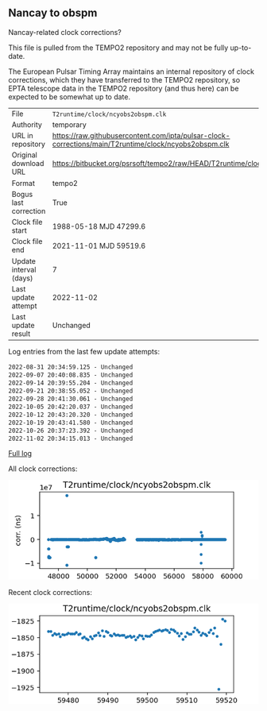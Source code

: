 
## Nancay to obspm

Nancay-related clock corrections?

This file is pulled from the TEMPO2 repository and may not be fully up-to-date.

The European Pulsar Timing Array maintains an internal repository
of clock corrections, which they have transferred to the TEMPO2
repository, so  EPTA telescope data in the TEMPO2 repository (and
thus here) can be expected to be somewhat up to date.

|     |     |
|:--- |:--- |
| File | `T2runtime/clock/ncyobs2obspm.clk` |
| Authority | temporary |
| URL in repository | <https://raw.githubusercontent.com/ipta/pulsar-clock-corrections/main/T2runtime/clock/ncyobs2obspm.clk> |
| Original download URL | <https://bitbucket.org/psrsoft/tempo2/raw/HEAD/T2runtime/clock/ncyobs2obspm.clk> |
| Format | tempo2 |
| Bogus last correction | True |
| Clock file start | 1988-05-18 MJD 47299.6 |
| Clock file end | 2021-11-01 MJD 59519.6 |
| Update interval (days) | 7 |
| Last update attempt | 2022-11-02 |
| Last update result | Unchanged |

Log entries from the last few update attempts:
```
2022-08-31 20:34:59.125 - Unchanged
2022-09-07 20:40:08.835 - Unchanged
2022-09-14 20:39:55.204 - Unchanged
2022-09-21 20:38:55.052 - Unchanged
2022-09-28 20:41:30.061 - Unchanged
2022-10-05 20:42:20.037 - Unchanged
2022-10-12 20:43:20.320 - Unchanged
2022-10-19 20:43:41.580 - Unchanged
2022-10-26 20:37:23.392 - Unchanged
2022-11-02 20:34:15.013 - Unchanged
```
[Full log](https://raw.githubusercontent.com/ipta/pulsar-clock-corrections/main/log/T2runtime/clock/ncyobs2obspm.clk.log)


All clock corrections:

![plot of all clock corrections](ncyobs2obspm.clk.png "All corrections")

Recent clock corrections:

![plot of recent clock corrections](ncyobs2obspm.clk.short.png "Recent corrections")

